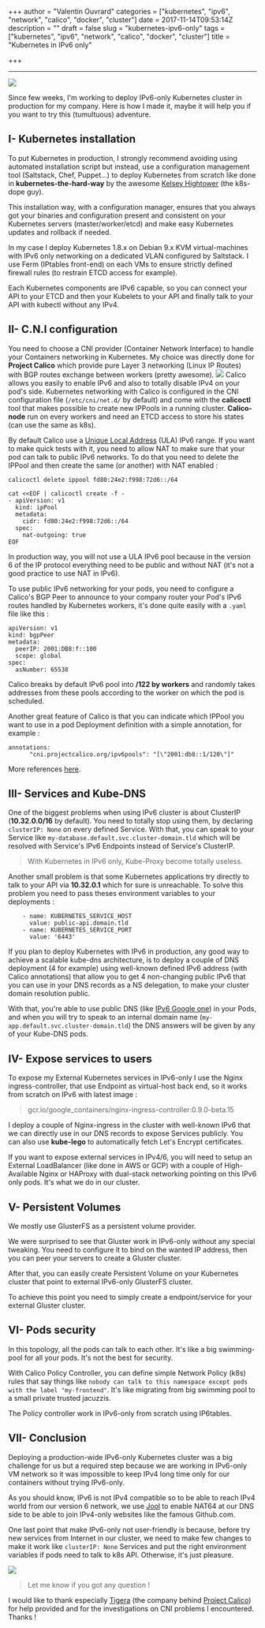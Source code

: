 +++
author = "Valentin Ouvrard"
categories = ["kubernetes", "ipv6", "network", "calico", "docker", "cluster"]
date = 2017-11-14T09:53:14Z
description = ""
draft = false
slug = "kubernetes-ipv6-only"
tags = ["kubernetes", "ipv6", "network", "calico", "docker", "cluster"]
title = "Kubernetes in IPv6 only"

+++


---
![](/content/images/2017/11/ipv6-world-4f186b8-intro.jpg)

Since few weeks, I'm working to deploy IPv6-only Kubernetes cluster in production for my company. Here is how I made it, maybe it will help you if you want to try this (tumultuous) adventure. 

## I- Kubernetes installation

To put Kubernetes in production, I strongly recommend avoiding using automated installation script but instead, use a configuration management tool (Saltstack, Chef, Puppet...) to deploy Kubernetes from scratch like done in **kubernetes-the-hard-way** by the awesome [Kelsey Hightower](https://github.com/kelseyhightower) (the k8s-dope guy). 

This installation way, with a configuration manager, ensures that you always got your binaries and configuration present and consistent on your Kubernetes servers (master/worker/etcd) and make easy Kubernetes updates and rollback if needed. 

In my case I deploy Kubernetes 1.8.x on Debian 9.x KVM virtual-machines with IPv6 only networking on a dedicated VLAN configured by Saltstack. I use Ferm (IPtables front-end) on each VMs to ensure strictly defined firewall rules (to restrain ETCD access for example). 

Each Kubernetes components are IPv6 capable, so you can connect your API to your ETCD and then your Kubelets to your API and finally talk to your API with kubectl without any IPv4. 

## II- C.N.I configuration

You need to choose a CNI provider (Container Network Interface) to handle your Containers networking in Kubernetes. My choice was directly done for **Project Calico** which provide pure Layer 3 networking (Linux IP Routes) with BGP routes exchange between workers (pretty awesome). 
![](/content/images/2017/11/MOiS-calico.png)
Calico allows you easily to enable IPv6 and also to totally disable IPv4 on your pod's side.  Kubernetes networking with Calico is configured in the CNI configuration file (`/etc/cni/net.d/` by default) and come with the **calicoctl** tool that makes possible to create new IPPools in a running cluster. **Calico-node** run on every workers and need an ETCD access to store his states (can use the same as k8s). 

By default Calico use a [Unique Local Address](https://en.wikipedia.org/wiki/Unique_local_address) (ULA) IPv6 range. If you want to make quick tests with it, you need to allow NAT to make sure that your pod can talk to public IPv6 networks. To do that you need to delete the IPPool and then create the same (or another) with NAT enabled :

```
calicoctl delete ippool fd80:24e2:f998:72d6::/64

cat <<EOF | calicoctl create -f -
- apiVersion: v1
  kind: ipPool
  metadata:
    cidr: fd80:24e2:f998:72d6::/64
  spec:
    nat-outgoing: true
EOF
```
In production way, you will not use a ULA IPv6 pool because in the version 6 of the IP protocol everything need to be public and without NAT (it's not a good practice to use NAT in IPv6). 

To use public IPv6 networking for your pods, you need to configure a Calico's BGP Peer to announce to your company router your Pod's IPv6 routes handled by Kubernetes workers, it's done quite easily with a `.yaml` file like this :

```
apiVersion: v1
kind: bgpPeer
metadata:
  peerIP: 2001:DB8:f::100
  scope: global
spec:
  asNumber: 65538

```
Calico breaks by default IPv6 pool into **/122 by workers** and randomly takes addresses from these pools according to the worker on which the pod is scheduled.
 
Another great feature of Calico is that you can indicate which IPPool you want to use in a pod Deployment definition with a simple annotation, for example : 

```
annotations:
      "cni.projectcalico.org/ipv6pools": "[\"2001:db8::1/120\"]"
```
More references [here](https://docs.projectcalico.org/v2.2/reference/cni-plugin/configuration).

## III- Services and Kube-DNS

One of the biggest problems when using IPv6 cluster is about ClusterIP (**10.32.0.0/16** by default). You need to totally stop using them, by declaring `clusterIP: None` on every defined Service. With that, you can speak to your Service like `my-database.default.svc.cluster-domain.tld` which will be resolved with Service's IPv6 Endpoints instead of Service's ClusterIP. 

> With Kubernetes in IPv6 only, Kube-Proxy become totally useless. 

Another small problem is that some Kubernetes applications try directly to talk to your API via **10.32.0.1** which for sure is unreachable. 
To solve this problem you need to pass theses environment variables to your deployments : 

        - name: KUBERNETES_SERVICE_HOST
          value: public-api.domain.tld
        - name: KUBERNETES_SERVICE_PORT
          value: '6443'

If you plan to deploy Kubernetes with IPv6 in production, any good way to achieve a scalable kube-dns architecture, is to deploy a couple of DNS deployment (4 for example) using well-known defined IPv6 address (with Calico annotations) that allow you to get 4 non-changing public IPv6 that you can use in  your DNS records as a NS delegation, to make your cluster domain resolution public. 

With that, you're able to use public DNS (like [IPv6 Google one](https://developers.google.com/speed/public-dns/docs/using)) in your Pods, and when you will try to speak to an internal domain name (`my-app.default.svc.cluster-domain.tld`) the DNS answers will be given by any of your Kube-DNS pods. 

## IV- Expose services to users

To expose my External Kubernetes services in IPv6-only I use the Nginx ingress-controller, that use Endpoint as virtual-host back end, so it works from scratch on IPv6 with latest image :
> gcr.io/google_containers/nginx-ingress-controller:0.9.0-beta.15

I deploy a couple of Nginx-ingress in the cluster with well-known IPv6 that we can directly use in our DNS records to expose Services publicly. You can also use **kube-lego** to automatically fetch Let's Encrypt certificates. 

If you want to expose external services in IPv4/6, you will need to setup an External LoadBalancer (like done in AWS or GCP) with a couple of High-Available Nginx or HAProxy with dual-stack networking pointing on this IPv6 only pods. It's what we do in our cluster.  

## V- Persistent Volumes

We mostly use GlusterFS as a persistent volume provider. 

We were surprised to see that Gluster work in IPv6-only without any special tweaking. You need to configure it to bind on the wanted IP address, then you can peer your servers to create a Gluster cluster. 

After that, you can easily create Persistent Volume on your Kubernetes cluster that point to external IPv6-only GlusterFS cluster. 

To achieve this point you need to simply create a endpoint/service for your external Gluster cluster.  

## VI- Pods security

In this topology, all the pods can talk to each other. It's like a big swimming-pool for all your pods. It's not the best for security.
 
With Calico Policy Controller, you can define simple Network Policy (k8s) rules that say things like `nobody can talk to this namespace except pods with the label "my-frontend"`. It's like migrating from big swimming pool to a small private trusted jacuzzis. 

The Policy controller work in IPv6-only from scratch using IP6tables. 

## VII- Conclusion

Deploying a production-wide IPv6-only Kubernetes cluster was a big challenge for us but a required step because we are working in IPv6-only VM network so it was impossible to keep IPv4 long time only for our containers without trying IPv6-only. 

As you should know, IPv6 is not IPv4 compatible so to be able to reach IPv4 world from our version 6 network, we use [Jool](http://jool.mx/en/index.html) to enable NAT64 at our DNS side to be able to join IPv4-only websites like the famous Github.com.  

One last point that make IPv6-only not user-friendly is because, before try new services from Internet in our cluster, we need to make few changes to make it work like `clusterIP: None` Services and put the right environment variables if pods need to talk to k8s API. Otherwise, it's just pleasure.

![](/content/images/2017/11/Screen-Shot-2017-11-14-at-16.25.07.png)

> Let me know if you got any question ! 

I would like to thank especially [Tigera](https://tigera.io/) (the company behind [Project Calico](https://www.projectcalico.org/)) for help provided and for the investigations on CNI problems I encountered. Thanks !

